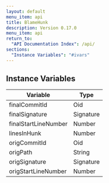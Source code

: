 ```yaml
---
layout: default
menu_item: api
title: BlameHunk
description: Version 0.17.0
menu_item: api
return_to:
  "API Documentation Index": /api/
sections:
  "Instance Variables": "#ivars"
---
```


## <a name="ivars"></a>Instance Variables

| Variable | Type |
| --- | --- |
| <a name="finalCommitId"></a>finalCommitId | Oid |
| <a name="finalSignature"></a>finalSignature | Signature |
| <a name="finalStartLineNumber"></a>finalStartLineNumber | Number |
| <a name="linesInHunk"></a>linesInHunk | Number |
| <a name="origCommitId"></a>origCommitId | Oid |
| <a name="origPath"></a>origPath | String |
| <a name="origSignature"></a>origSignature | Signature |
| <a name="origStartLineNumber"></a>origStartLineNumber | Number |

